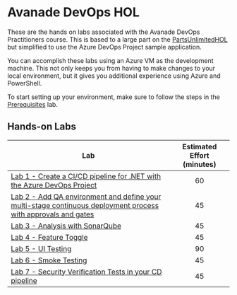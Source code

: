 # Avanade DevOps HOL

These are the hands on labs associated with the Avanade DevOps Practitioners course.  This is based to a large part on the [PartsUnlimitedHOL](https://github.com/Microsoft/PartsUnlimitedE2E/blob/master/PartsUnlimited-aspnet45/docs/GettingStarted.md) but simplified to use the Azure DevOps Project sample application.

You can accomplish these labs using an Azure VM as the development machine. This not only keeps you from having to make changes to your local environment, but it gives you additional experience using Azure and PowerShell.

To start setting up your environment, make sure to follow the steps in the [Prerequisites](prerequisites.md) lab.

## Hands-on Labs

| Lab       | Estimated Effort (minutes) |
| --------- |:--------------------------:|
| [Lab 1 - Create a CI/CD pipeline for .NET with the Azure DevOps Project](lab-1-azure-devops-project-pipeline.md) | 60 |
| [Lab 2 - Add QA environment and define your multi-stage continuous deployment process with approvals and gates](lab-2-multi-stage-deployments.md) | 45 |
| [Lab 3 - Analysis with SonarQube](lab-3-analysis-with-sonarqube.md) | 45 |
| [Lab 4 - Feature Toggle](lab-4-feature-toggle.md) | 45 |
| [Lab 5 - UI Testing](lab-5-ui-testing.md) | 90 |
| [Lab 6 - Smoke Testing](lab-6-smoke-testing.md) | 45 |
| [Lab 7 - Security Verification Tests in your CD pipeline](lab-7-security-verification-tests.md) | 45 |